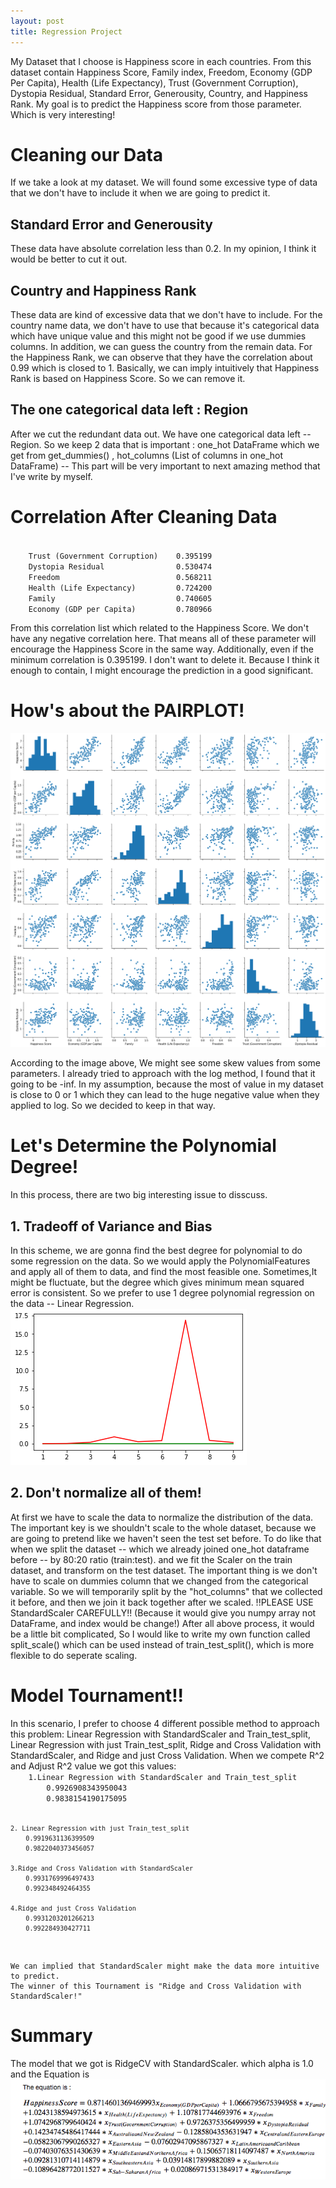 ```yaml
---
layout: post
title: Regression Project
---
```



My Dataset that I choose is Happiness score in each countries. From this dataset contain Happiness Score, Family index, Freedom, Economy (GDP Per Capita), Health (Life Expectancy), Trust (Government Corruption),
Dystopia Residual, Standard Error, Generousity, Country, and Happiness Rank.
My goal is to predict the Happiness score from those parameter. Which is very interesting!

<h1> Cleaning our Data </h1>
<p>If we take a look at my dataset. We will found some excessive type of data that we don't have to include it when we are going to predict it.
<h2> Standard Error and Generousity </h2>
  <p>These data have absolute correlation less than 0.2. In my opinion, I think it would be better to cut it out.
<h2>Country and Happiness Rank</h2>
  <p>These data are kind of excessive data that we don't have to include. For the country name data, we don't have to use that because it's categorical data which have unique value and this might not be good if we use dummies columns. In addition, we can guess the country from the remain data. For the Happiness Rank, we can observe that they have the correlation about 0.99 which is closed to 1. Basically, we can imply intuitively that Happiness Rank is based on Happiness Score. So we can remove it.
 <h2> The one categorical data left : Region </h2>
   <p>After we cut the redundant data out. We have one categorical data left -- Region. So we keep 2 data that is important : one_hot DataFrame which we get from get_dummies() , hot_columns (List of columns in one_hot DataFrame) -- This part will be very important to next amazing method that I've write by myself.
<h1> Correlation After Cleaning Data </h1>
<code>
    Trust (Government Corruption)    0.395199
    Dystopia Residual                0.530474
    Freedom                          0.568211
    Health (Life Expectancy)         0.724200
    Family                           0.740605
    Economy (GDP per Capita)         0.780966
</code>
<p>From this correlation list which related to the Happiness Score. We don't have any negative correlation here. That means all of these parameter will encourage the Happiness Score in the same way. Additionally, even if the minimum correlation is 0.395199. I don't want to delete it. Because I think it enough to contain, I might encourage the prediction in a good significant.

<h1> How's about the PAIRPLOT! </h1>

<img src="/images/regression_pairplot.png"/>

<p>According to the image above, We might see some skew values from some parameters. I already tried to approach with the log method, I found that it going to be -inf. In my assumption, because the most of value in my dataset is close to 0 or 1 which they can lead to the huge negative value when they applied to log. So we decided to keep in that way.

<h1> Let's Determine the Polynomial Degree! </h1>
   In this process, there are two big interesting issue to disscuss.

   <h2> 1. Tradeoff of Variance and Bias </h2>
    <p>In this scheme, we are gonna find the best degree for polynomial to
    do some regression on the data. So we would apply the PolynomialFeatures and apply all of them to data, and find the most feasible one. Sometimes,It might be fluctuate, but the degree which gives minimum mean squared error is consistent. So we prefer to use 1 degree polynomial regression on the data -- Linear Regression.

<img src = "/images/regression_deg_plot.png"/>

<h2> 2. Don't normalize all of them! </h2>
    <p>At first we have to scale the data to normalize the distribution of the data. The important key is we shouldn't scale to the whole dataset, because we are going to pretend like we haven't seen the test set before. To do like that when we split the dataset -- which we already joined one_hot dataframe before -- by 80:20 ratio (train:test). and we fit the Scaler on the train dataset, and transform on the test dataset. The important thing is we don't have to scale on dummies column that we changed from the categorical variable. So we will temporarily split by the "hot_columns" that we collected it before, and then we join it back together after we scaled. 
    !!PLEASE USE StandardScaler CAREFULLY!! 
    (Because it would give you numpy array not DataFrame, and index would be change!)
    After all above process, it would be a little bit complicated, 
    So I would like to write my own function called split_scale() which can be used instead of train_test_split(), which is more flexible to do seperate scaling.


<h1> Model Tournament!! </h1>
    <p>In this scenario, I prefer to choose 4 different possible method to approach this problem: Linear Regression with StandardScaler and Train_test_split, Linear Regression with just Train_test_split, Ridge and Cross Validation with StandardScaler, and Ridge and just Cross Validation. When we compete R^2 and Adjust R^2 value we got this values:
    <code>
    1.Linear Regression with StandardScaler and Train_test_split
        0.9926908343950043
        0.9838154190175095

    2. Linear Regression with just Train_test_split
        0.9919631136399509
        0.9822040373456057

    3.Ridge and Cross Validation with StandardScaler
        0.9931769996497433
        0.992348492464355

    4.Ridge and just Cross Validation
        0.9931203201266213
        0.992284930427711 
</code>

    We can implied that StandardScaler might make the data more intuitive to predict. 
    The winner of this Tournament is "Ridge and Cross Validation with StandardScaler!"

<h1> Summary </h1>
   <p>The model that we got is RidgeCV with StandardScaler. which alpha is 1.0 and the Equation is 
     <img src= "/images/regression_equation.png">